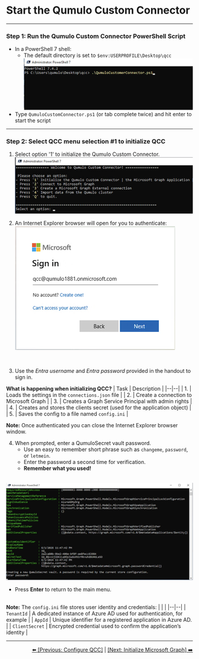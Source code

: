 # Start the Qumulo Custom Connector

---
### Step 1: Run the Qumulo Custom Connector PowerShell Script

- In a PowerShell 7 shell:
     - The default directory is set to `$env:USERPROFILE\Desktop\qcc`  <br>
![Powershell command shell](https://github.com/Qumulo/QumuloCustomConnector/blob/main/workshop/images/qcc-powershell-cd-qcc-dir.png)
- Type `QumuloCustomConnector.ps1` (or tab complete twice) and hit enter to start the script

---
### Step 2: Select QCC menu selection #1 to initialize QCC

1. Select option '1' to initialize the Qumulo Custom Connector. <br>
![enter image description here](https://github.com/Qumulo/QumuloCustomConnector/blob/main/workshop/images/qcc-menu.png)

2. An Internet Explorer browser will open for you to authenticate: <br>
![enter image description here](https://github.com/Qumulo/QumuloCustomConnector/blob/main/workshop/images/qcc-step1-microsoft-signin.png)
<br>

3. Use the *Entra username* and *Entra password* provided in the handout to sign in.

**What is happening when initializing QCC?**
|  Task |  Description |
|--|--|
| 1. | Loads the settings in the `connections.json` file  |
| 2. | Create a connection to Microsoft Graph |
| 3. | Creates a Graph Service Principal with admin rights  |
| 4. | Creates and stores the clients secret (used for the application object)  |
| 5. | Saves the config to a file named `config.ini`  |

**Note:** Once authenticated you can close the Internet Explorer browser window. 

4. When prompted, enter a QumuloSecret vault password.
    - Use an easy to remember short phrase such as `changeme`, `password`, or `letmein`. 
    - Enter the password a second time for verification.
    - **Remember what you used!** <br><br>
    
![enter image description here](https://github.com/Qumulo/QumuloCustomConnector/blob/main/workshop/images/qcc-step1-output.png)
<br>
 - Press **Enter** to return to the main menu.  <br><br>

**Note:** The `config.ini` file stores user identity and credentials: 
|  |  |
|--|--|
| `TenantId`  | A dedicated instance of Azure AD used for authentication, for example |
| `AppId` | Unique identifier for a registered application in Azure AD. | 
| `ClientSecret` | Encrypted credential used to confirm the application’s identity |


---
<div align="right">
  <a href="qcc-workshop-config-conn.md">⬅️ [Previous: Configure QCC]</a> | <a href="qcc-workshop-initmsgraph.md">[Next: Initialize Microsoft Graph] ➡️ </a>
</div>